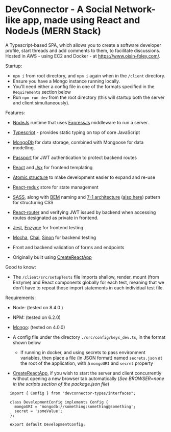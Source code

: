 # DevConnector - A Social Network-like app, made using React and NodeJs (MERN Stack)

A Typescript-based SPA, which allows you to create a software developer profile, start threads and add comments to them, to facilitate discussions.  
Hosted in AWS - using EC2 and Docker - at https://www.oisin-foley.com/.

Startup: 

- `npm i` from root directory, and `npm i` again when in the `/client` directory.
- Ensure you have a Mongo instance running locally.
- You'll need either a config file in one of the formats specified in the `Requirements` section below
- Run `npm run dev` from the root directory (this will startup both the server and client simultaneously).

Features:

- [NodeJs](https://nodejs.org/en/download/) runtime that uses [ExpressJs](https://www.npmjs.com/package/express) middleware to run a server.
- [Typescript](https://www.typescriptlang.org/) - provides static typing on top of core JavaScript
- [MongoDb](https://www.npmjs.com/package/mongodb) for data storage, combined with Mongoose for data modelling.
- [Passport](https://www.npmjs.com/package/passport) for JWT authentication to protect backend routes

- [React](https://reactjs.org/) and [Jsx](https://reactjs.org/docs/introducing-jsx.html) for frontend templating
- [Atomic structure](https://www.youtube.com/watch?v=q5CB1za0NfA) to make development easier to expand and re-use
- [React-redux](https://redux.js.org/basics/usage-with-react) store for state management
- [SASS](https://sass-lang.com/documentation), along with [BEM](http://getbem.com/naming/) naming and [7-1 architecture](https://sass-guidelin.es/#the-7-1-pattern) ([also here](https://gist.github.com/rveitch/84cea9650092119527bc)) pattern for structuring CSS
- [React-router](https://reacttraining.com/react-router/web/guides/quick-start/example-basic-routing) and verifying JWT issued by backend when accessing routes designated as private in frontend.
- [Jest](https://jestjs.io/docs/en/tutorial-react), [Enzyme](https://airbnb.io/enzyme/docs/guides/jest.html) for frontend testing
- [Mocha](https://mochajs.org/#getting-started), [Chai](https://www.chaijs.com/api/), [Sinon](https://sinonjs.org/releases/v7.4.1/) for backend testing
- Front and backend validation of forms and endpoints
- Originally built using [CreateReactApp](https://github.com/facebook/create-react-app)

Good to know:

- The `/client/src/setupTests` file imports shallow, render, mount (from Enzyme) and React components globally for each test, meaning that we don't have to repeat those import statements in each individual test file.

Requirements:

- Node: (tested on 8.4.0 )

- NPM: (tested on 6.2.0)

- [Mongo](https://www.mongodb.com/download-center/community): (tested on 4.0.0)

- A config file under the directory `./src/config/keys_dev.ts`, in the format shown below

  - If running in docker, and using secrets to pass environment variables, then place a file (in JSON format) named `secrets.json` at the root of the application, with a `mongoURI` and `secret` property

- [CreateReactApp](https://www.npmjs.com/package/create-react-app), if you wish to start the server and client concurrently without opening a new browser tab automatically (*See BROWSER=none in the scripts section of the package.json file*)

```
  import { Config } from "devconnector-types/interfaces";

  class DevelopmentConfig implements Config {
    mongoURI = 'mongodb://something:something@something';
    secret = 'someValue';
  };

  export default DevelopmentConfig;
```
